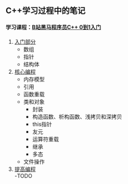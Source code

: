 ## C++学习过程中的笔记
#### 学习课程：[B站黑马程序员C++ 0到1入门](https://www.bilibili.com/video/BV1et411b73Z)

1. [入门部分](入门/README.md)
   - 数组
   - 指针
   - 结构体
2. [核心编程](核心/C++核心编程.md)
   - 内存模型
   - 引用
   - 函数重载
   - 类和对象
     - 封装
     - 构造函数、析构函数、浅拷贝和深拷贝
     - this指针
     - 友元
     - 运算符重载
     - 继承
     - 多态
   - 文件操作
3. [提高编程](提高/C++提高编程.md)  
   -TODO